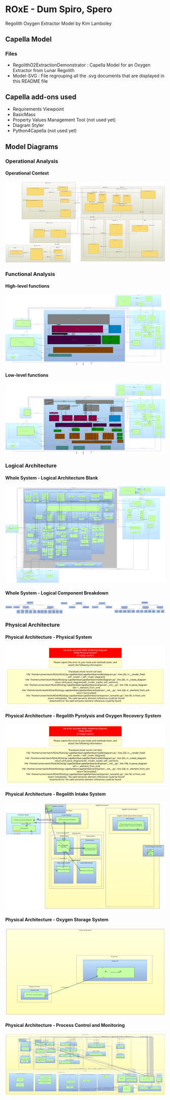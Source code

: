 # ROxE - Dum Spiro, Spero
Regolith Oxygen Extractor Model by Kim Lamboley

## Capella Model

### Files

 * RegolithO2ExtractionDemonstrator : Capella Model for an Oxygen Extractor from Lunar Regolith
 * Model-SVG : File regrouping all the .svg documents that are displayed in this README file

## Capella add-ons used

* Requirements Viewpoint
* BasicMass
* Property Values Management Tool (not used yet)
* Diagram Styler
* Python4Capella (not used yet)

## Model Diagrams

### Operational Analysis
#### Operational Context
<img src="./Model-SVG/OA/OAB.svg">

### Functional Analysis
#### High-level functions
<img src="./Model-SVG/SA/SAB_HLF.svg">

#### Low-level functions
<img src="./Model-SVG/SA/SAB_LLF.svg">

### Logical Architecture
#### Whole System - Logical Architecture Blank
<img src="./Model-SVG/LA/LAB-Logical System.svg">

#### Whole System - Logical Component Breakdown
<img src="./Model-SVG/LA/LCBD-Logical System.svg">

### Physical Architecture

#### Physical Architecture - Physical System
<img src="./Model-SVG/PA/PAB.svg">

#### Physical Architecture - Regolith Pyrolysis and Oxygen Recovery System
<img src="./Model-SVG/PA/PAB-RPORS.svg">

#### Physical Architecture - Regolith Intake System
<img src="./Model-SVG/PA/PAB-RIS.svg">


#### Physical Architecture - Oxygen Storage System
<img src="./Model-SVG/PA/PAB-OSS.svg">

#### Physical Architecture - Process Control and Monitoring
<img src="./Model-SVG/PA/PAB-PCM.svg">
